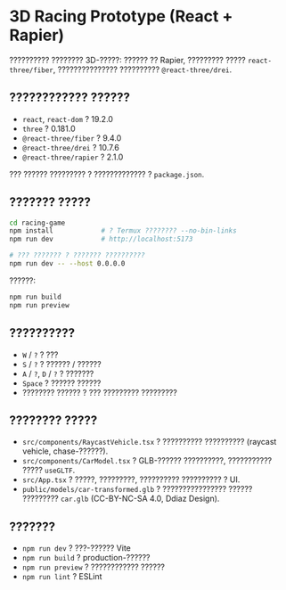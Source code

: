 # 3D Racing Prototype (React + Rapier)

?????????? ???????? 3D-?????: ?????? ?? Rapier, ????????? ????? `react-three/fiber`, ??????????????? ?????????? `@react-three/drei`.

## ???????????? ??????

- `react`, `react-dom` ? 19.2.0
- `three` ? 0.181.0
- `@react-three/fiber` ? 9.4.0
- `@react-three/drei` ? 10.7.6
- `@react-three/rapier` ? 2.1.0

??? ?????? ????????? ? ????????????? ? `package.json`.

## ??????? ?????

```bash
cd racing-game
npm install            # ? Termux ???????? --no-bin-links
npm run dev            # http://localhost:5173

# ??? ??????? ? ??????? ??????????
npm run dev -- --host 0.0.0.0
```

??????:

```bash
npm run build
npm run preview
```

## ??????????

- `W` / `?` ? ???
- `S` / `?` ? ?????? / ??????
- `A` / `?`, `D` / `?` ? ???????
- `Space` ? ?????? ??????
- ???????? ?????? ? ??? ????????? ?????????

## ???????? ?????

- `src/components/RaycastVehicle.tsx` ? ?????????? ?????????? (raycast vehicle, chase-??????).
- `src/components/CarModel.tsx` ? GLB-?????? ??????????, ??????????? ????? `useGLTF`.
- `src/App.tsx` ? ?????, ?????????, ?????????? ?????????? ? UI.
- `public/models/car-transformed.glb` ? ???????????????? ?????? ????????? `car.glb` (CC-BY-NC-SA 4.0, Ddiaz Design).

## ???????

- `npm run dev` ? ???-?????? Vite
- `npm run build` ? production-??????
- `npm run preview` ? ???????????? ??????
- `npm run lint` ? ESLint

